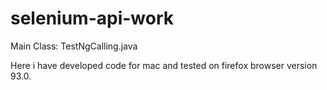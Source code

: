 # selenium-api-work
Main Class: TestNgCalling.java

Here i have developed code for mac and tested on firefox browser version 93.0. 
 

